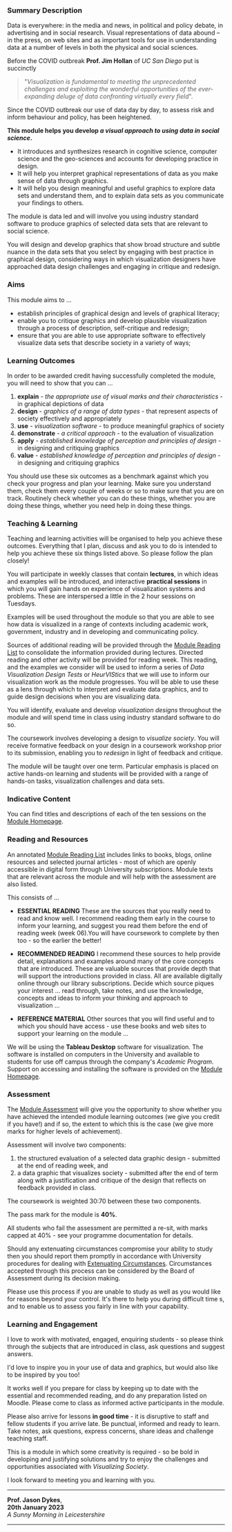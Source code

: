 ### Summary Description

<link rel="stylesheet" href="https://jsndyks.github.io/sg2047/css/sg2047.css">

Data is everywhere: in the media and news, in political and policy debate, in advertising and in social research. Visual representations of data abound – in the press, on web sites and as important tools for use in understanding data at a number of levels in both the physical and social sciences.

Before the COVID outbreak **Prof. Jim Hollan** of _UC San Diego_ put is succinctly

> "_Visualization is fundamental to meeting the unprecedented challenges and exploiting the wonderful opportunities of the ever-expanding deluge of data confronting virtually every field_".

Since the COVID outbreak our use of data day by day, to assess risk and inform behaviour and policy, has been heightened.

**This module helps you develop _a visual approach to using data in social science_.**

- It introduces and synthesizes research in cognitive science, computer science and the geo-sciences and accounts for developing practice in design.
- It will help you interpret graphical representations of data as you make sense of data through graphics.
- It will help you design meaningful and useful graphics to explore data sets and understand them, and to explain data sets as you communicate your findings to others.

The module is data led and will involve you using industry standard software to produce graphics of selected data sets that are relevant to social science.

You will design and develop graphics that show broad structure and subtle nuance in the data sets that you select by engaging with best practice in graphical design, considering ways in which visualization designers have approached data design challenges and engaging in critique and redesign.

### Aims

This module aims to ...

- establish principles of graphical design and levels of graphical literacy;
- enable you to critique graphics and develop plausible visualization through a process of description, self-critique and redesign;
- ensure that you are able to use appropriate software to effectively visualize data sets that describe society in a variety of ways;

### Learning Outcomes

In order to be awarded credit having successfully completed the module, you will need to show that you can ...

1.  **explain** - _the appropriate use of visual marks and their characteristics_ - in graphical depictions of data
2.  **design** - _graphics of a range of data types_ - that represent aspects of society effectively and appropriately
3.  **use** - _visualization software_ - to produce meaningful graphics of society
4.  **demonstrate** - _a critical approach_ - to the evaluation of visualization
5.  **apply** - _established knowledge of perception and principles of design_ - in designing and critiquing graphics
6.  **value** - _established knowledge of perception and principles of design_ - in designing and critiquing graphics

You should use these six outcomes as a benchmark against which you check your progress and plan your learning.
Make sure you understand them, check them every couple of weeks or so to make sure that you are on track.
Routinely check whether you can do these things, whether you are doing these things, whether you need help in doing these things.

### Teaching &amp; Learning

Teaching and learning activities will be organised to help you achieve these outcomes.
Everything that I plan, discuss and ask you to do is intended to help you achieve these six things listed above.
So please follow the plan closely!

You will participate in weekly classes that contain **lectures**, in which ideas and examples will be introduced, and interactive **practical sessions** in which you will gain hands on experience of visualization systems and problems. These are interspersed a little in the 2 hour sessions on Tuesdays.

Examples will be used throughout the module so that you are able to see how data is visualized in a range of contexts including academic work, government, industry and in developing and communicating policy.

Sources of additional reading will be provided through the [Module Reading List](http://readinglists.city.ac.uk/modules/sg2047/lists/2022-23) to consolidate the information provided during lectures. Directed reading and other activity will be provided for reading week. This reading, and the examples we consider will be used to inform a series of _Data Visualization Design Tests_ or _HeurVIStics_ that we will use to inform our visualization work as the module progresses.
You will be able to use these as a lens through which to interpret and evaluate data graphics, and to guide design decisions when you are visualizing data.

You will identify, evaluate and develop _visualization designs_ throughout the module and will spend time in class using industry standard software to do so.

The coursework involves developing a design to _visualize society_. You will receive formative feedback on your design in a coursework workshop prior to its submission, enabling you to _redesign_ in light of feedback and critique.

The module will be taught over one term. Particular emphasis is placed on active hands-on learning and students will be provided with a range of hands-on tasks, visualization challenges and data sets.

### Indicative Content

You can find titles and descriptions of each of the ten sessions on the [Module Homepage](https://moodle.city.ac.uk/course/view.php?id=45842).

### Reading and Resources

An annotated [Module Reading List](http://readinglists.city.ac.uk/modules/sg2047/lists/2022-23) includes links to books, blogs, online resources and selected journal articles - most of which are openly accessible in digital form through University subscriptions. Module texts that are relevant across the module and will help with the assessment are also listed.

This consists of ...

- **ESSENTIAL READING**
  These are the sources that you really need to read and know well. I recommend reading them early in the course to inform your learning, and suggest you read them before the end of reading week (week 06).You will have coursework to complete by then too - so the earlier the better!

- **RECOMMENDED READING**
  I recommend these sources to help provide detail, explanations and examples around many of the core concepts that are introduced. These are valuable sources that provide depth that will support the introductions provided in class. All are available digitally online through our library subscriptions. Decide which source piques your interest ... read through, take notes, and use the knowledge, concepts and ideas to inform your thinking and approach to visualization ...

- **REFERENCE MATERIAL**
  Other sources that you will find useful and to which you should have access - use these books and web sites to support your learning on the module ...

We will be using the **Tableau Desktop** software for visualization. The software is installed on computers in the University and available to students for use off campus through the company's _Academic Program_.
Support on accessing and installing the software is provided on the [Module Homepage](https://moodle.city.ac.uk/course/view.php?id=45842).

### Assessment

The [Module Assessment](https://moodle.city.ac.uk/mod/page/view.php?id=2381579) will give you the opportunity to show whether you have achieved the intended module learning outcomes (we give you credit if you have!) and if so, the extent to which this is the case (we give more marks for higher levels of achievement).

Assessment will involve two components:

1.  the structured evaluation of a selected data graphic design - submitted at the end of reading week, and
2.  a data graphic that visualizes society - submitted after the end of term along with a justification and critique of the design that reflects on feedback provided in class.

The coursework is weighted 30:70 between these two components.

The pass mark for the module is **40%**.

<!---
There are no minimum qualifying marks for specific assessments.
  --->

All students who fail the assessment are permitted a re-sit, with marks capped at 40% - see your programme documentation for details.

Should any extenuating circumstances compromise your ability to study then you should report them promptly in accordance with University procedures for dealing with [Extenuating Circumstances](https://www.city.ac.uk/student-administration/if-things-go-wrong/extenuating-circumstances). Circumstances accepted through this process can be considered by the Board of Assessment during its decision making.

Please use this process if you are unable to study as well as you would like for reasons beyond your control. It's there to help you during difficult time s, and to enable us to assess you fairly in line with your capability.

### Learning and Engagement

I love to work with motivated, engaged, enquiring students - so please think through the subjects that are introduced in class, ask questions and suggest answers.

I'd love to inspire you in your use of data and graphics, but would also like to be inspired by you too!

It works well if you prepare for class by keeping up to date with the essential and recommended reading, and do any preparation listed on Moodle. Please come to class as informed active participants in the module.

Please also arrive for lessons **in good time** - it is disruptive to staff and fellow students if you arrive late.
Be punctual, informed and ready to learn. Take notes, ask questions, express concerns, share ideas and challenge teaching staff.

This is a module in which some creativity is required - so be bold in developing and justifying solutions and try to enjoy the challenges and opportunities associated with _Visualizing Society_.

I look forward to meeting you and learning with you.

---

**Prof. Jason Dykes**,<br/>
**20th January 2023**<br/>
_A Sunny Morning in Leicestershire_

---
